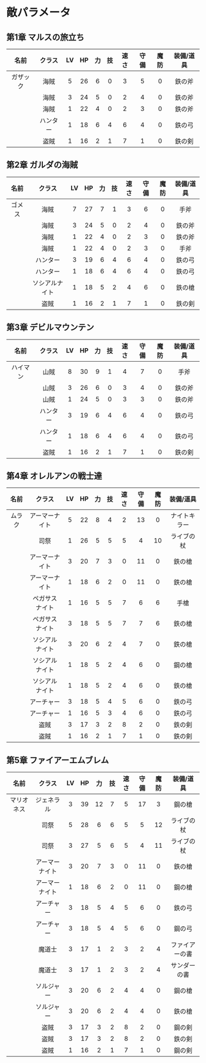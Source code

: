 # 敵パラメータ

## 第1章 マルスの旅立ち

|名前|クラス|LV|HP|力|技|速さ|守備|魔防|装備/道具|
|:---:|:---:|:---:|:---:|:---:|:---:|:---:|:---:|:---:|:---:|
|ガザック|海賊|5|26|6|0|3|5|0|鉄の斧|
||海賊|3|24|5|0|2|4|0|鉄の斧|
||海賊|1|22|4|0|2|3|0|鉄の斧|
||ハンター|1|18|6|4|6|4|0|鉄の弓|
||盗賊|1|16|2|1|7|1|0|鉄の剣|

## 第2章 ガルダの海賊

|名前|クラス|LV|HP|力|技|速さ|守備|魔防|装備/道具|
|:---:|:---:|:---:|:---:|:---:|:---:|:---:|:---:|:---:|:---:|
|ゴメス|海賊|7|27|7|1|3|6|0|手斧|
||海賊|3|24|5|0|2|4|0|鉄の斧|
||海賊|1|22|4|0|2|3|0|鉄の斧|
||海賊|1|22|4|0|2|3|0|手斧|
||ハンター|3|19|6|4|6|4|0|鉄の弓|
||ハンター|1|18|6|4|6|4|0|鉄の弓|
||ソシアルナイト|1|18|5|2|4|6|0|鉄の槍|
||盗賊|1|16|2|1|7|1|0|鉄の剣|

## 第3章 デビルマウンテン

|名前|クラス|LV|HP|力|技|速さ|守備|魔防|装備/道具|
|:---:|:---:|:---:|:---:|:---:|:---:|:---:|:---:|:---:|:---:|
|ハイマン|山賊|8|30|9|1|4|7|0|手斧|
||山賊|3|26|6|0|3|4|0|鉄の斧|
||山賊|1|24|5|0|3|3|0|鉄の斧|
||ハンター|3|19|6|4|6|4|0|鉄の弓|
||ハンター|1|18|6|4|6|4|0|鉄の弓|
||盗賊|1|16|2|1|7|1|0|鉄の剣|

## 第4章 オレルアンの戦士達

|名前|クラス|LV|HP|力|技|速さ|守備|魔防|装備/道具|
|:---:|:---:|:---:|:---:|:---:|:---:|:---:|:---:|:---:|:---:|
|ムラク|アーマーナイト|5|22|8|4|2|13|0|ナイトキラー|
||司祭|1|26|5|5|5|4|10|ライブの杖|
||アーマーナイト|3|20|7|3|0|11|0|鉄の槍|
||アーマーナイト|1|18|6|2|0|11|0|鉄の槍|
||ペガサスナイト|1|16|5|5|7|6|6|手槍|
||ペガサスナイト|3|18|5|5|7|7|6|鉄の槍|
||ソシアルナイト|3|20|6|2|4|7|0|鉄の槍|
||ソシアルナイト|1|18|5|2|4|6|0|鋼の槍|
||ソシアルナイト|1|18|5|2|4|6|0|鉄の槍|
||アーチャー|3|18|5|4|5|6|0|鉄の弓|
||アーチャー|1|16|5|3|4|6|0|鉄の弓|
||盗賊|3|17|3|2|8|2|0|鉄の剣|
||盗賊|1|16|2|1|7|1|0|鉄の剣|

## 第5章 ファイアーエムブレム

|名前|クラス|LV|HP|力|技|速さ|守備|魔防|装備/道具|
|:---:|:---:|:---:|:---:|:---:|:---:|:---:|:---:|:---:|:---:|
|マリオネス|ジェネラル|3|39|12|7|5|17|3|鋼の槍|
||司祭|5|28|6|6|5|5|12|ライブの杖|
||司祭|3|27|5|6|5|4|11|ライブの杖|
||アーマーナイト|3|20|7|3|0|11|0|鉄の槍|
||アーマーナイト|1|18|6|2|0|11|0|鋼の槍|
||アーチャー|3|18|5|4|5|6|0|鉄の弓|
||アーチャー|3|18|5|4|5|6|0|鋼の弓|
||魔道士|3|17|1|2|3|2|4|ファイアーの書|
||魔道士|3|17|1|2|3|2|4|サンダーの書|
||ソルジャー|3|20|6|2|4|4|0|鋼の槍|
||ソルジャー|3|20|6|2|4|4|0|鉄の槍|
||盗賊|3|17|3|2|8|2|0|鋼の剣|
||盗賊|3|17|3|2|8|2|0|鉄の剣|
||盗賊|1|16|2|1|7|1|0|鋼の剣|
